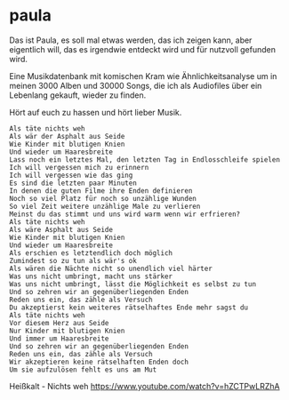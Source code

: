 # paula

Das ist Paula, es soll mal etwas werden, das ich zeigen kann, aber eigentlich will, das es irgendwie entdeckt wird und für nutzvoll gefunden wird.

Eine Musikdatenbank mit komischen Kram wie Ähnlichkeitsanalyse um in meinen 3000 Alben und 30000 Songs, die ich als Audiofiles über ein Lebenlang gekauft, wieder zu finden. 

Hört auf euch zu hassen und hört lieber Musik. 

```
Als täte nichts weh
Als wär der Asphalt aus Seide
Wie Kinder mit blutigen Knien
Und wieder um Haaresbreite
Lass noch ein letztes Mal, den letzten Tag in Endlosschleife spielen
Ich will vergessen mich zu erinnern
Ich will vergessen wie das ging
Es sind die letzten paar Minuten
In denen die guten Filme ihre Enden definieren
Noch so viel Platz für noch so unzählige Wunden
So viel Zeit weitere unzählige Male zu verlieren
Meinst du das stimmt und uns wird warm wenn wir erfrieren?
Als täte nichts weh
Als wäre Asphalt aus Seide
Wie Kinder mit blutigen Knien
Und wieder um Haaresbreite
Als erschien es letztendlich doch möglich
Zumindest so zu tun als wär's ok
Als wären die Nächte nicht so unendlich viel härter
Was uns nicht umbringt, macht uns stärker
Was uns nicht umbringt, lässt die Möglichkeit es selbst zu tun
Und so zehren wir an gegenüberliegenden Enden
Reden uns ein, das zähle als Versuch
Du akzeptierst kein weiteres rätselhaftes Ende mehr sagst du
Als täte nichts weh
Vor diesem Herz aus Seide
Nur Kinder mit blutigen Knien
Und immer um Haaresbreite
Und so zehren wir an gegenüberliegenden Enden
Reden uns ein, das zähle als Versuch
Wir akzeptieren keine rätselhaften Enden doch
Um sie aufzulösen fehlt es uns am Mut
```

Heißkalt - Nichts weh 
https://www.youtube.com/watch?v=hZCTPwLRZhA
